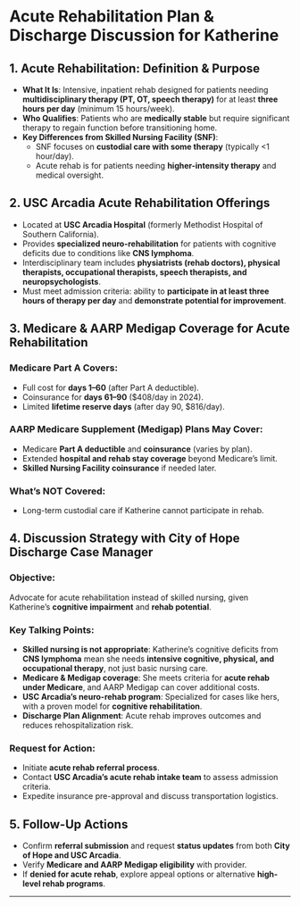 # Acute Rehabilitation Plan & Discharge Discussion for Katherine  

## 1. Acute Rehabilitation: Definition & Purpose  
- **What It Is**: Intensive, inpatient rehab designed for patients needing **multidisciplinary therapy (PT, OT, speech therapy)** for at least **three hours per day** (minimum 15 hours/week).  
- **Who Qualifies**: Patients who are **medically stable** but require significant therapy to regain function before transitioning home.  
- **Key Differences from Skilled Nursing Facility (SNF)**:  
  - SNF focuses on **custodial care with some therapy** (typically <1 hour/day).  
  - Acute rehab is for patients needing **higher-intensity therapy** and medical oversight.  

## 2. USC Arcadia Acute Rehabilitation Offerings  
- Located at **USC Arcadia Hospital** (formerly Methodist Hospital of Southern California).  
- Provides **specialized neuro-rehabilitation** for patients with cognitive deficits due to conditions like **CNS lymphoma**.  
- Interdisciplinary team includes **physiatrists (rehab doctors), physical therapists, occupational therapists, speech therapists, and neuropsychologists**.  
- Must meet admission criteria: ability to **participate in at least three hours of therapy per day** and **demonstrate potential for improvement**.  

## 3. Medicare & AARP Medigap Coverage for Acute Rehabilitation  
### **Medicare Part A Covers**:  
- Full cost for **days 1–60** (after Part A deductible).  
- Coinsurance for **days 61–90** ($408/day in 2024).  
- Limited **lifetime reserve days** (after day 90, $816/day).  

### **AARP Medicare Supplement (Medigap) Plans May Cover**:  
- Medicare **Part A deductible** and **coinsurance** (varies by plan).  
- Extended **hospital and rehab stay coverage** beyond Medicare’s limit.  
- **Skilled Nursing Facility coinsurance** if needed later.  

### **What’s NOT Covered**:  
- Long-term custodial care if Katherine cannot participate in rehab.  

## 4. Discussion Strategy with City of Hope Discharge Case Manager  
### **Objective**:  
Advocate for acute rehabilitation instead of skilled nursing, given Katherine’s **cognitive impairment** and **rehab potential**.  

### **Key Talking Points**:  
- **Skilled nursing is not appropriate**: Katherine’s cognitive deficits from **CNS lymphoma** mean she needs **intensive cognitive, physical, and occupational therapy**, not just basic nursing care.  
- **Medicare & Medigap coverage**: She meets criteria for **acute rehab under Medicare**, and AARP Medigap can cover additional costs.  
- **USC Arcadia’s neuro-rehab program**: Specialized for cases like hers, with a proven model for **cognitive rehabilitation**.  
- **Discharge Plan Alignment**: Acute rehab improves outcomes and reduces rehospitalization risk.  

### **Request for Action**:  
- Initiate **acute rehab referral process**.  
- Contact **USC Arcadia’s acute rehab intake team** to assess admission criteria.  
- Expedite insurance pre-approval and discuss transportation logistics.  

## 5. Follow-Up Actions  
- Confirm **referral submission** and request **status updates** from both **City of Hope and USC Arcadia**.  
- Verify **Medicare and AARP Medigap eligibility** with provider.  
- If **denied for acute rehab**, explore appeal options or alternative **high-level rehab programs**.  

---

